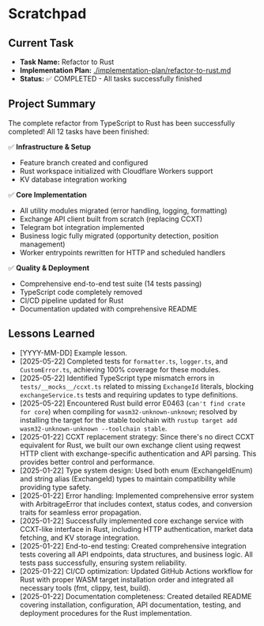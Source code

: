 # Scratchpad

## Current Task

- **Task Name:** Refactor to Rust
- **Implementation Plan:** [./implementation-plan/refactor-to-rust.md](./implementation-plan/refactor-to-rust.md)
- **Status:** ✅ COMPLETED - All tasks successfully finished

## Project Summary

The complete refactor from TypeScript to Rust has been successfully completed! All 12 tasks have been finished:

✅ **Infrastructure & Setup**
- Feature branch created and configured
- Rust workspace initialized with Cloudflare Workers support
- KV database integration working

✅ **Core Implementation**
- All utility modules migrated (error handling, logging, formatting)
- Exchange API client built from scratch (replacing CCXT)
- Telegram bot integration implemented
- Business logic fully migrated (opportunity detection, position management)
- Worker entrypoints rewritten for HTTP and scheduled handlers

✅ **Quality & Deployment**
- Comprehensive end-to-end test suite (14 tests passing)
- TypeScript code completely removed
- CI/CD pipeline updated for Rust
- Documentation updated with comprehensive README

## Lessons Learned
- [YYYY-MM-DD] Example lesson.
- [2025-05-22] Completed tests for `formatter.ts`, `logger.ts`, and `CustomError.ts`, achieving 100% coverage for these modules.
- [2025-05-22] Identified TypeScript type mismatch errors in `tests/__mocks__/ccxt.ts` related to missing `ExchangeId` literals, blocking `exchangeService.ts` tests and requiring updates to type definitions.
- [2025-05-22] Encountered Rust build error E0463 (`can't find crate for core`) when compiling for `wasm32-unknown-unknown`; resolved by installing the target for the stable toolchain with `rustup target add wasm32-unknown-unknown --toolchain stable`.
- [2025-01-22] CCXT replacement strategy: Since there's no direct CCXT equivalent for Rust, we built our own exchange client using reqwest HTTP client with exchange-specific authentication and API parsing. This provides better control and performance.
- [2025-01-22] Type system design: Used both enum (ExchangeIdEnum) and string alias (ExchangeId) types to maintain compatibility while providing type safety.
- [2025-01-22] Error handling: Implemented comprehensive error system with ArbitrageError that includes context, status codes, and conversion traits for seamless error propagation.
- [2025-01-22] Successfully implemented core exchange service with CCXT-like interface in Rust, including HTTP authentication, market data fetching, and KV storage integration.
- [2025-01-22] End-to-end testing: Created comprehensive integration tests covering all API endpoints, data structures, and business logic. All tests pass successfully, ensuring system reliability.
- [2025-01-22] CI/CD optimization: Updated GitHub Actions workflow for Rust with proper WASM target installation order and integrated all necessary tools (fmt, clippy, test, build).
- [2025-01-22] Documentation completeness: Created detailed README covering installation, configuration, API documentation, testing, and deployment procedures for the Rust implementation. 